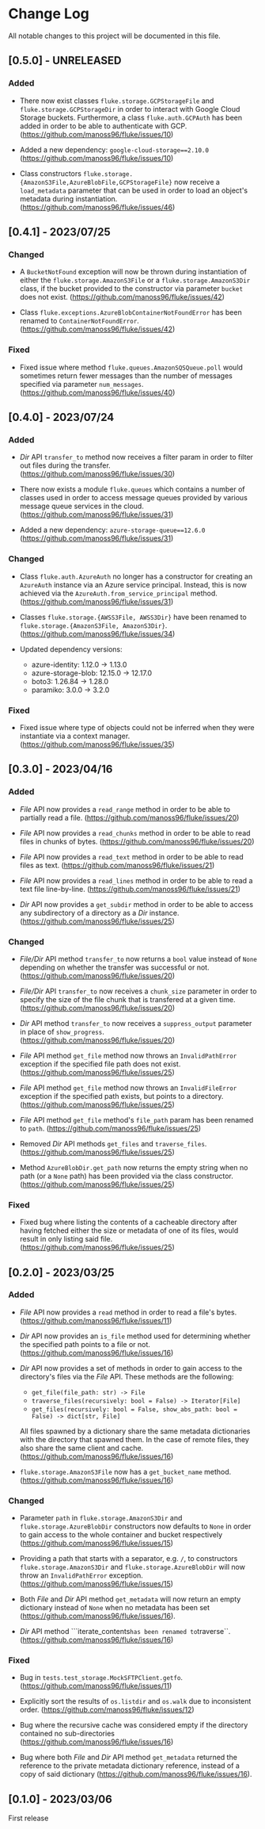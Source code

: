 
# Change Log
All notable changes to this project will be documented in this file.

## [0.5.0] - UNRELEASED

### Added

- There now exist classes ``fluke.storage.GCPStorageFile``
  and ``fluke.storage.GCPStorageDir`` in order to interact
  with Google Cloud Storage buckets. Furthermore, a class
  ``fluke.auth.GCPAuth`` has been added in order to be able
  to authenticate with GCP.
  (https://github.com/manoss96/fluke/issues/10)

- Added a new dependency: ``google-cloud-storage==2.10.0``
  (https://github.com/manoss96/fluke/issues/10)

- Class constructors ``fluke.storage.{AmazonS3File,AzureBlobFile,GCPStorageFile}``
  now receive a ``load_metadata`` parameter that can be used in order to load
  an object's metadata during instantiation.
  (https://github.com/manoss96/fluke/issues/46)
  

## [0.4.1] - 2023/07/25

### Changed

- A ``BucketNotFound`` exception will now be thrown during
  instantiation of either the ``fluke.storage.AmazonS3File`` or
  a ``fluke.storage.AmazonS3Dir`` class, if the bucket provided
  to the constructor via parameter ``bucket`` does not exist.
  (https://github.com/manoss96/fluke/issues/42)

- Class ``fluke.exceptions.AzureBlobContainerNotFoundError``
  has been renamed to ``ContainerNotFoundError``.
  (https://github.com/manoss96/fluke/issues/42)

### Fixed

- Fixed issue where method ``fluke.queues.AmazonSQSQueue.poll``
  would sometimes return fewer messages than the number of
  messages specified via parameter ``num_messages``.
  (https://github.com/manoss96/fluke/issues/40)


## [0.4.0] - 2023/07/24

### Added

- *Dir* API ``transfer_to`` method now receives a filter
  param in order to filter out files during the transfer.
  (https://github.com/manoss96/fluke/issues/30)

- There now exists a module ``fluke.queues`` which contains a
  number of classes used in order to access message queues
  provided by various message queue services in the cloud.
  (https://github.com/manoss96/fluke/issues/31)

- Added a new dependency: ``azure-storage-queue==12.6.0``
  (https://github.com/manoss96/fluke/issues/31)

### Changed

- Class ``fluke.auth.AzureAuth`` no longer has a constructor
  for creating an ``AzureAuth`` instance via an Azure
  service principal. Instead, this is now achieved
  via the ``AzureAuth.from_service_principal`` method.
  (https://github.com/manoss96/fluke/issues/31)

- Classes ``fluke.storage.{AWSS3File, AWSS3Dir}``
  have been renamed to ``fluke.storage.{AmazonS3File, AmazonS3Dir}``.
  (https://github.com/manoss96/fluke/issues/34)

- Updated dependency versions:
  + azure-identity: 1.12.0 -> 1.13.0
  + azure-storage-blob: 12.15.0 -> 12.17.0
  + boto3: 1.26.84 -> 1.28.0
  + paramiko: 3.0.0 -> 3.2.0

### Fixed

- Fixed issue where type of objects could not be inferred
  when they were instantiate via a context manager.
  (https://github.com/manoss96/fluke/issues/35)


## [0.3.0] - 2023/04/16

### Added

- *File* API now provides a ``read_range`` method in order
  to be able to partially read a file.
  (https://github.com/manoss96/fluke/issues/20)

- *File* API now provides a ``read_chunks`` method in order
  to be able to read files in chunks of bytes.
  (https://github.com/manoss96/fluke/issues/20)

- *File* API now provides a ``read_text`` method in order
  to be able to read files as text.
  (https://github.com/manoss96/fluke/issues/21)

- *File* API now provides a ``read_lines`` method in order
  to be able to read a text file line-by-line.
  (https://github.com/manoss96/fluke/issues/21)

- *Dir* API now provides a ``get_subdir`` method in order
  to be able to access any subdirectory of a directory
  as a *Dir* instance. (https://github.com/manoss96/fluke/issues/25)
   
### Changed

- *File/Dir* API method ``transfer_to`` now returns a ``bool`` value
  instead  of ``None`` depending on whether the transfer was successful
  or not. (https://github.com/manoss96/fluke/issues/20)

- *File/Dir* API ``transfer_to`` now receives a ``chunk_size``
  parameter in order to specify the size of the file chunk
  that is transfered at a given time.
  (https://github.com/manoss96/fluke/issues/20)

- *Dir* API method ``transfer_to`` now receives a ``suppress_output``
  parameter in place of ``show_progress``. (https://github.com/manoss96/fluke/issues/20)

- *File* API method ``get_file`` method now throws an ``InvalidPathError``
  exception if the specified file path does not exist.
  (https://github.com/manoss96/fluke/issues/25)

- *File* API method ``get_file`` method now throws an ``InvalidFileError``
  exception if the specified path exists, but points to a directory.
  (https://github.com/manoss96/fluke/issues/25)

- *File* API method ``get_file`` method's ``file_path`` param
  has been renamed to ``path``.
  (https://github.com/manoss96/fluke/issues/25)

- Removed *Dir* API methods ``get_files`` and ``traverse_files``.
  (https://github.com/manoss96/fluke/issues/25)

- Method ``AzureBlobDir.get_path`` now returns the
  empty string when no path (or a ``None`` path)
  has been provided via the class constructor.
  (https://github.com/manoss96/fluke/issues/25)
 
### Fixed

- Fixed bug where listing the contents of a cacheable directory
  after having fetched either the size or metadata of one of its
  files, would result in only listing said file.
  (https://github.com/manoss96/fluke/issues/25)


## [0.2.0] - 2023/03/25

### Added

- *File* API now provides a ``read`` method
  in order to read a file's bytes. (https://github.com/manoss96/fluke/issues/11)

- *Dir* API now provides an ``is_file`` method
  used for determining whether the specified
  path points to a file or not. (https://github.com/manoss96/fluke/issues/16)

- *Dir* API now provides a set of methods in order to gain
  access to the directory's files via the *File* API. These
  methods are the following:
  + ``get_file(file_path: str) -> File``
  + ``traverse_files(recursively: bool = False) -> Iterator[File]``
  + ``get_files(recursively: bool = False, show_abs_path: bool = False) -> dict[str, File]``
  
  All files spawned by a dictionary share the same metadata dictionaries
  with the directory that spawned them. In the case of remote files, they
  also share the same client and cache. (https://github.com/manoss96/fluke/issues/16)

- ``fluke.storage.AmazonS3File`` now has a ``get_bucket_name`` method.
  (https://github.com/manoss96/fluke/issues/16)
   
### Changed

- Parameter ``path`` in ``fluke.storage.AmazonS3Dir`` and ``fluke.storage.AzureBlobDir``
  constructors now defaults to ``None`` in order to gain access to the whole
  container and bucket respectively (https://github.com/manoss96/fluke/issues/15)

- Providing a path that starts with a separator, e.g. ``/``, to constructors
  ``fluke.storage.AmazonS3Dir`` and ``fluke.storage.AzureBlobDir`` will now throw
  an ``InvalidPathError`` exception. (https://github.com/manoss96/fluke/issues/15)

- Both *File* and *Dir* API method ``get_metadata`` will now return
  an empty dictionary instead of ``None`` when no metadata has been
  set (https://github.com/manoss96/fluke/issues/16).

- *Dir* API method ```iterate_contents`` has been renamed to ``traverse``.
  (https://github.com/manoss96/fluke/issues/16)
 
### Fixed

- Bug in ``tests.test_storage.MockSFTPClient.getfo``. (https://github.com/manoss96/fluke/issues/11)

- Explicitly sort the results of ``os.listdir`` and ``os.walk``
  due to inconsistent order. (https://github.com/manoss96/fluke/issues/12)

- Bug where the recursive cache was considered empty if the directory
  contained no sub-directories (https://github.com/manoss96/fluke/issues/16)

- Bug where both *File* and *Dir* API method ``get_metadata`` returned
  the reference to the private metadata dictionary reference, instead
  of a copy of said dictionary (https://github.com/manoss96/fluke/issues/16).

 
## [0.1.0] - 2023/03/06
 
First release